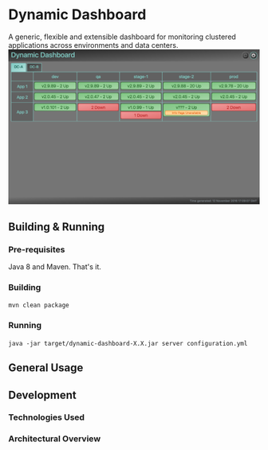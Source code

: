 # Dynamic Dashboard

A generic, flexible and extensible dashboard for monitoring clustered applications across environments and data centers.
![screenshot](/screenshot.jpg?raw=true)

## Building & Running
### Pre-requisites
Java 8 and Maven.  That's it.
### Building
`mvn clean package`
### Running
`java -jar target/dynamic-dashboard-X.X.jar server configuration.yml`
## General Usage

## Development
### Technologies Used
### Architectural Overview
